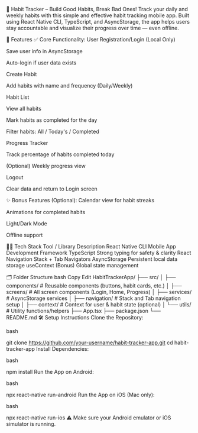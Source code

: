 📱 Habit Tracker – Build Good Habits, Break Bad Ones!
Track your daily and weekly habits with this simple and effective habit tracking mobile app. Built using React Native CLI, TypeScript, and AsyncStorage, the app helps users stay accountable and visualize their progress over time — even offline.

📌 Features
✅ Core Functionality:
User Registration/Login (Local Only)

Save user info in AsyncStorage

Auto-login if user data exists

Create Habit

Add habits with name and frequency (Daily/Weekly)

Habit List

View all habits

Mark habits as completed for the day

Filter habits: All / Today's / Completed

Progress Tracker

Track percentage of habits completed today

(Optional) Weekly progress view

Logout

Clear data and return to Login screen

✨ Bonus Features (Optional):
Calendar view for habit streaks

Animations for completed habits

Light/Dark Mode

Offline support

🧑‍💻 Tech Stack
Tool / Library	Description
React Native CLI	Mobile App Development Framework
TypeScript	Strong typing for safety & clarity
React Navigation	Stack + Tab Navigators
AsyncStorage	Persistent local data storage
useContext (Bonus)	Global state management

🗂 Folder Structure
bash
Copy
Edit
HabitTrackerApp/
├── src/
│   ├── components/        # Reusable components (buttons, habit cards, etc.)
│   ├── screens/           # All screen components (Login, Home, Progress)
│   ├── services/          # AsyncStorage services
│   ├── navigation/        # Stack and Tab navigation setup
│   ├── context/           # Context for user & habit state (optional)
│   └── utils/             # Utility functions/helpers
├── App.tsx
├── package.json
└── README.md
🛠 Setup Instructions
Clone the Repository:

bash

git clone https://github.com/your-username/habit-tracker-app.git
cd habit-tracker-app
Install Dependencies:

bash

npm install
Run the App on Android:

bash

npx react-native run-android
Run the App on iOS (Mac only):

bash

npx react-native run-ios
⚠ Make sure your Android emulator or iOS simulator is running.

 
